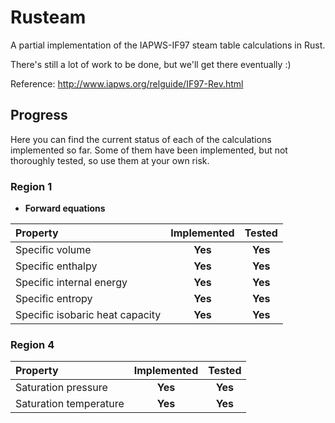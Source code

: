 # Rusteam

A partial implementation of the IAPWS-IF97 steam table calculations in Rust.

There's still a lot of work to be done, but we'll get there eventually :)

Reference: http://www.iapws.org/relguide/IF97-Rev.html

## Progress

Here you can find the current status of each of the calculations implemented so far. Some of them have been implemented, but not thoroughly tested, so use them at your own risk.

### Region 1

- **Forward equations**

| Property | Implemented | Tested |
|:---------|:--------------:|:-------:|
|Specific volume                 |**Yes**| **Yes** |
|Specific enthalpy               |**Yes**| **Yes**|
|Specific internal energy        |**Yes**| **Yes** |
|Specific entropy                |**Yes**| **Yes** |
|Specific isobaric heat capacity |**Yes**| **Yes** |


### Region 4

| Property | Implemented | Tested |
|:---------|:--------------:|:-------:|
|Saturation pressure |**Yes**| **Yes** |
|Saturation temperature |**Yes**| **Yes** |


